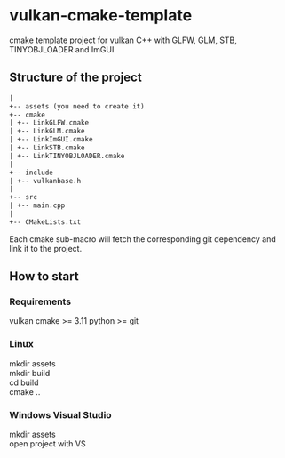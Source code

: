 # vulkan-cmake-template
cmake template project for vulkan C++ with GLFW, GLM, STB, TINYOBJLOADER and ImGUI

## Structure of the project

```txt
|
+-- assets (you need to create it)
+-- cmake
| +-- LinkGLFW.cmake
| +-- LinkGLM.cmake
| +-- LinkImGUI.cmake
| +-- LinkSTB.cmake
| +-- LinkTINYOBJLOADER.cmake
|
+-- include
| +-- vulkanbase.h
|
+-- src
| +-- main.cpp
|
+-- CMakeLists.txt
```

Each cmake sub-macro will fetch the corresponding git dependency and link it to the project.

 
## How to start

### Requirements 
vulkan
cmake >= 3.11
python >= 
git



### Linux
mkdir assets  
mkdir build  
cd build  
cmake ..

### Windows Visual Studio
mkdir assets  
open project with VS

